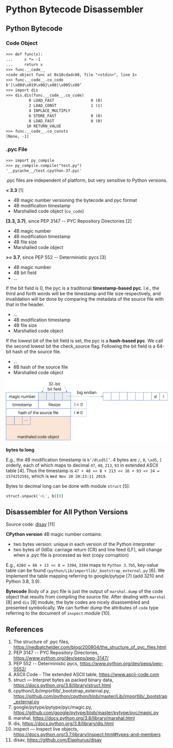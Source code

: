 # Python Bytecode Disassembler

## Python Bytecode

### Code Object

```
>>> def func(x):
...     x *= -1
...     return x
>>> func.__code__
<code object func at 0x10cdadc00, file "<stdin>", line 1>
>>> func.__code__.co_code
b'|\x00d\x019\x00}\x00|\x00S\x00’
>>> import dis
>>> dis.dis(func.__code__.co_code)
          0 LOAD_FAST                0 (0)
          2 LOAD_CONST               1 (1)
          4 INPLACE_MULTIPLY
          6 STORE_FAST               0 (0)
          8 LOAD_FAST                0 (0)
         10 RETURN_VALUE
>>> func.__code__.co_consts
(None, -1)
```

### .pyc File

```
>>> import py_compile
>>> py_compile.compile("test.py")
'__pycache__/test.cpython-37.pyc'
```

.pyc files are independent of platform, but very sensitive to Python versions.

__< 3.3__ [1]

- 4B magic number versioning the bytecode and pyc format
- 4B modification timestamp
- Marshalled code object (`co_code`)

__[3.3, 3.7)__, since PEP 3147 -- PYC Repository Directories [2]

- 4B magic number
- 4B modification timestamp
- 4B file size
- Marshalled code object

__>= 3.7__, since PEP 552 -- Deterministic pycs [3]

- 4B magic number
- 4B bit field
- ...

If the bit field is 0, the pyc is a traditional __timestamp-based pyc__. I.e., the third and forth words will be the timestamp and file size respectively, and invalidation will be done by comparing the metadata of the source file with that in the header.

- ...
- 4B modification timestamp
- 4B file size
- Marshalled code object

If the lowest bit of the bit field is set, the pyc is a __hash-based pyc__. We call the second lowest bit the check_source flag. Following the bit field is a 64-bit hash of the source file.

- ...
- 8B hash of the source file
- Marshalled code object

![pyc-format.png](../fig/pyc-format.png)

__bytes to long__

E.g., the 4B modification timestamp is `b’/0\xd5]’`. 4 bytes are `/`, `0`, `\xd5`, `]` orderly, each of which maps to decimal `47`, `48`, `213`, `93` in extended ASCII table [4]. Thus the timestamp is `47 + 48 << 8 + 213 << 16 + 93 << 24 = 1574252591`, which is `Wed Nov 20 20:23:11 2019`.

Bytes to decimal long can be done with module `struct` [5]:

```python
struct.unpack('<L', b)[0]
```

## Disassembler for All Python Versions

Source code: [disav](https://github.com/Elaphurus/disav) [11]

__CPython version__ 4B magic number contains:

- two bytes version: unique in each version of the Python interpreter
- two bytes of 0d0a: carriage return (CR) and line feed (LF), will change when a .pyc file is processed as text (copy corruption)

E.g., `420d = 66 + 13 << 8 = 3394`, `3394` maps to `Python 3.7b5`, key-value table can be found `cpython/Lib/importlib/_bootstrap_external.py` [6]. We implement the table mapping referring to google/pytype [7] (add 3210 and Python 3.8, 3.9).

__Bytecode__ Body of a .pyc file is just the output of `marshal.dump` of the code object that results from compiling the source file. After dealing with `marshal` [8] and `dis` [9] module, the byte codes are nicely disassembled and presented symbolically. We can further dump the attributes of `code` type referring to the document of `inspect` module [10].

## References

1. The structure of .pyc files, https://nedbatchelder.com/blog/200804/the_structure_of_pyc_files.html
2. PEP 3147 -- PYC Repository Directories, https://www.python.org/dev/peps/pep-3147/
3. PEP 552 -- Deterministic pycs, https://www.python.org/dev/peps/pep-0552/
4. ASCII Code - The extended ASCII table, https://www.ascii-code.com
5. struct — Interpret bytes as packed binary data, https://docs.python.org/3.8/library/struct.html
6. cpython/Lib/importlib/_bootstrap_external.py, https://github.com/python/cpython/blob/master/Lib/importlib/_bootstrap_external.py
7. google/pytype/pytype/pyc/magic.py, https://github.com/google/pytype/blob/master/pytype/pyc/magic.py
8. marshal, https://docs.python.org/3.8/library/marshal.html
9. dis, https://docs.python.org/3.8/library/dis.html
10. inspect — Inspect live objects, https://docs.python.org/3.7/library/inspect.html#types-and-members
11. disav, https://github.com/Elaphurus/disav
